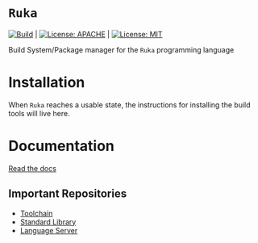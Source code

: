 # `Ruka`
[![Build](https://github.com/ruka-lang/ruka/actions/workflows/test.yml/badge.svg?branch=main)](https://github.com/ruka-lang/ruka/actions/workflows/test.yml) |
[![License: APACHE](https://img.shields.io/badge/License-Apache_2.0-blue.svg)](https://opensource.org/licenses/Apache-2.0) |
[![License: MIT](https://img.shields.io/badge/License-MIT-yellow.svg)](https://opensource.org/licenses/MIT)

Build System/Package manager for the `Ruka` programming language

# Installation
When `Ruka` reaches a usable state, the instructions for installing the build tools will live here.

# Documentation

[Read the docs](https://www.ruka-lang.org)

## Important Repositories
- [Toolchain](https://www.github.com/ruka-lang/rukaup)
- [Standard Library](https://www.github.com/ruka-lang/ruka-std)
- [Language Server](https://www.github.com/ruka-lang/ruka-ls)
